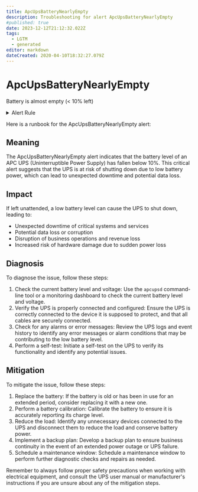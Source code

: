 ```yaml
---
title: ApcUpsBatteryNearlyEmpty
description: Troubleshooting for alert ApcUpsBatteryNearlyEmpty
#published: true
date: 2023-12-12T21:12:32.022Z
tags: 
  - LGTM
  - generated
editor: markdown
dateCreated: 2020-04-10T18:32:27.079Z
---
```


# ApcUpsBatteryNearlyEmpty

Battery is almost empty (< 10% left)

<details>
  <summary>Alert Rule</summary>

{{% rule "apc-ups/apcupsd_exporter.yml" "ApcUpsBatteryNearlyEmpty" %}}

{{% comment %}}

```yaml
alert: ApcUpsBatteryNearlyEmpty
expr: apcupsd_battery_charge_percent < 10
for: 0m
labels:
    severity: critical
annotations:
    summary: APC UPS Battery nearly empty (instance {{ $labels.instance }})
    description: |-
        Battery is almost empty (< 10% left)
          VALUE = {{ $value }}
          LABELS = {{ $labels }}
    runbook: https://github.com/srerun/prometheus-alerts/blob/main/content/runbooks/apcupsd_exporter/ApcUpsBatteryNearlyEmpty.md

```

{{% /comment %}}

</details>


Here is a runbook for the ApcUpsBatteryNearlyEmpty alert:

## Meaning

The ApcUpsBatteryNearlyEmpty alert indicates that the battery level of an APC UPS (Uninterruptible Power Supply) has fallen below 10%. This critical alert suggests that the UPS is at risk of shutting down due to low battery power, which can lead to unexpected downtime and potential data loss.

## Impact

If left unattended, a low battery level can cause the UPS to shut down, leading to:

* Unexpected downtime of critical systems and services
* Potential data loss or corruption
* Disruption of business operations and revenue loss
* Increased risk of hardware damage due to sudden power loss

## Diagnosis

To diagnose the issue, follow these steps:

1. Check the current battery level and voltage: Use the `apcupsd` command-line tool or a monitoring dashboard to check the current battery level and voltage.
2. Verify the UPS is properly connected and configured: Ensure the UPS is correctly connected to the device it is supposed to protect, and that all cables are securely connected.
3. Check for any alarms or error messages: Review the UPS logs and event history to identify any error messages or alarm conditions that may be contributing to the low battery level.
4. Perform a self-test: Initiate a self-test on the UPS to verify its functionality and identify any potential issues.

## Mitigation

To mitigate the issue, follow these steps:

1. Replace the battery: If the battery is old or has been in use for an extended period, consider replacing it with a new one.
2. Perform a battery calibration: Calibrate the battery to ensure it is accurately reporting its charge level.
3. Reduce the load: Identify any unnecessary devices connected to the UPS and disconnect them to reduce the load and conserve battery power.
4. Implement a backup plan: Develop a backup plan to ensure business continuity in the event of an extended power outage or UPS failure.
5. Schedule a maintenance window: Schedule a maintenance window to perform further diagnostic checks and repairs as needed.

Remember to always follow proper safety precautions when working with electrical equipment, and consult the UPS user manual or manufacturer's instructions if you are unsure about any of the mitigation steps.